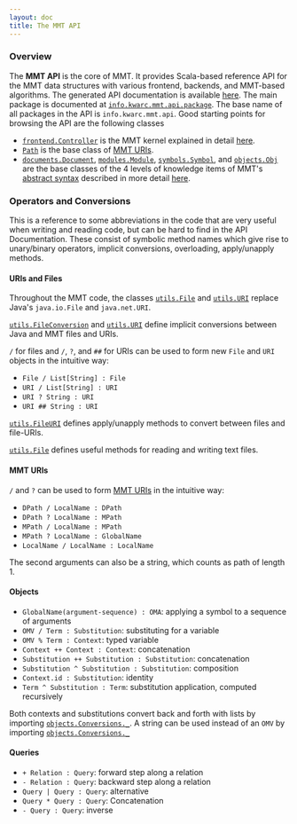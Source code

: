```yaml
---
layout: doc
title: The MMT API
---
```



### Overview

The **MMT API** is the core of MMT. It provides Scala-based reference API for the MMT data structures with various frontend, backends, and MMT-based algorithms.
The generated API documentation is available [here](https://uniformal.github.io/apidoc/index.html).
The main package is documented at [`info.kwarc.mmt.api.package`](https://uniformal.github.io/apidoc/index.html#info.kwarc.mmt.api.package). The base name of all packages in the API is `info.kwarc.mmt.api`. Good starting points for browsing the API are the following classes

* [`frontend.Controller`](https://uniformal.github.io/apidoc/index.html#info.kwarc.mmt.api.frontend.Controller) is the MMT kernel explained in detail [here](controller.html).
* [`Path`](https://uniformal.github.io/apidoc/index.html#info.kwarc.mmt.api.Path) is the base class of [MMT URIs](uris.html).
* [`documents.Document`](https://uniformal.github.io/apidoc/index.html#info.kwarc.mmt.api.documents.Document), [`modules.Module`](https://uniformal.github.io/apidoc/index.html#info.kwarc.mmt.api.modules.Module), [`symbols.Symbol`](https://uniformal.github.io/apidoc/index.html#info.kwarc.mmt.api.symbols.Symbol), and [`objects.Obj`](https://uniformal.github.io/apidoc/index.html#info.kwarc.mmt.api.objects.Obj) are the base classes of the 4 levels of knowledge items of MMT's [abstract syntax](syntax/) described in more detail [here](syntax/).

### Operators and Conversions
This is a reference to some abbreviations in the code that are very useful when writing and reading code, but can be hard to find in the API Documentation. These consist of symbolic method names which give rise to unary/binary operators, implicit conversions, overloading, apply/unapply methods.

#### URIs and Files
Throughout the MMT code, the classes [`utils.File`](https://uniformal.github.io/apidoc/index.html#info.kwarc.mmt.api.utils.File) and [`utils.URI`](https://uniformal.github.io/apidoc/index.html#info.kwarc.mmt.api.utils.URI) replace Java's `java.io.File` and `java.net.URI`.

[`utils.FileConversion`](https://uniformal.github.io/apidoc/index.html#info.kwarc.mmt.api.utils.FileConversion) and [`utils.URI`](https://uniformal.github.io/apidoc/index.html#info.kwarc.mmt.api.utils.URI) define implicit conversions between Java and MMT files and URIs.

`/` for files and `/`, `?`, and `##` for URIs can be used to form new `File` and `URI` objects in the intuitive way:

* `File / List[String] : File`
* `URI / List[String] : URI`
* `URI ? String : URI`
* `URI ## String : URI`

[`utils.FileURI`](https://uniformal.github.io/apidoc/index.html#info.kwarc.mmt.api.utils.FileURI) defines apply/unapply methods to convert between files and file-URIs.

[`utils.File`](https://uniformal.github.io/apidoc/index.html#info.kwarc.mmt.api.utils.File) defines useful methods for reading and writing text files.

#### MMT URIs
`/` and `?` can be used to form [MMT URIs](uris.html) in the intuitive way:

* `DPath / LocalName : DPath`
* `DPath ? LocalName : MPath`
* `MPath / LocalName : MPath`
* `MPath ? LocalName : GlobalName`
* `LocalName / LocalName : LocalName`

The second arguments can also be a string, which counts as path of length 1.

#### Objects

* `GlobalName(argument-sequence) : OMA`: applying a symbol to a sequence of arguments
* `OMV / Term : Substitution`: substituting for a variable
* `OMV % Term : Context`: typed variable
* `Context ++ Context : Context`: concatenation
* `Substitution ++ Substitution : Substitution`: concatenation
* `Substitution ^ Substitution : Substitution`: composition
* `Context.id : Substitution`: identity
* `Term ^ Substitution : Term`: substitution application, computed recursively

Both contexts and substitutions convert back and forth with lists by importing [`objects.Conversions._`](https://uniformal.github.io/apidoc/index.html#info.kwarc.mmt.api.objects.Conversions).
A string can be used instead of an `OMV` by importing [`objects.Conversions._`](https://uniformal.github.io/apidoc/index.html#info.kwarc.mmt.api.objects.Conversions)

#### Queries

* `+ Relation : Query`: forward step along a relation
* `- Relation : Query`: backward step along a relation
* `Query | Query : Query`: alternative
* `Query * Query : Query`: Concatenation
* `- Query : Query`: inverse
